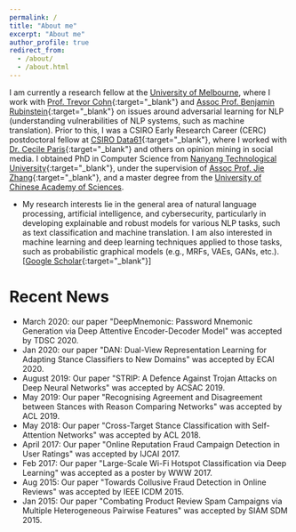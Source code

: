 ```yaml
---
permalink: /
title: "About me"
excerpt: "About me"
author_profile: true
redirect_from: 
  - /about/
  - /about.html
---
```


<!--
<p align="center">
  <img src="https://nuaaxc.github.io/files/changxu.jpg?raw=true" alt="Photo" style="width: 450px;"/> 
</p>
-->
I am currently a research fellow at the [University of Melbourne](https://www.unimelb.edu.au/), where I work with [Prof. Trevor Cohn](https://people.eng.unimelb.edu.au/tcohn/){:target="_blank"} and [Assoc Prof. Benjamin Rubinstein](https://www.bipr.net/){:target="_blank"} on issues around adversarial learning for NLP (understanding vulnerabilities of NLP systems, such as machine translation). Prior to this, I was a CSIRO Early Research Career (CERC) postdoctoral fellow at [CSIRO Data61](https://data61.csiro.au/){:target="_blank"}, where I worked with [Dr. Cecile Paris](https://people.csiro.au/P/C/Cecile-Paris){:target="_blank"} and others on opinion mining in social media. I obtained PhD in Computer Science from [Nanyang Technological University](https://www.ntu.edu.sg/Pages/home.aspx){:target="_blank"}, under the supervision of [Assoc Prof. Jie Zhang](https://www.ntu.edu.sg/home/zhangj/){:target="_blank"}, and a master degree from the [University of Chinese Academy of Sciences](http://english.cas.cn/).

* My research interests lie in the general area of natural language processing, artificial intelligence, and cybersecurity, particularly in developing explainable and robust models for various NLP tasks, such as text classification and machine translation. I am also interested in machine learning and deep learning techniques applied to those tasks, such as probabilistic graphical models (e.g., MRFs, VAEs, GANs, etc.).[[Google Scholar](https://scholar.google.com/citations?user=9ZuvJaAAAAAJ&hl=en){:target="_blank"}]

# Recent News
* March 2020: our paper "DeepMnemonic: Password Mnemonic Generation via Deep Attentive Encoder-Decoder Model" was accepted by TDSC 2020.
* Jan 2020: our paper "DAN: Dual-View Representation Learning for Adapting Stance Classifiers to New Domains" was accepted by ECAI 2020.
* August 2019: Our paper "STRIP: A Defence Against Trojan Attacks on Deep Neural Networks" was accepted by ACSAC 2019.
* May 2019: Our paper "Recognising Agreement and Disagreement between Stances with Reason Comparing Networks" was accepted by ACL 2019.
* May 2018: Our paper "Cross-Target Stance Classification with Self-Attention Networks" was accepted by ACL 2018.
* April 2017: Our paper "Online Reputation Fraud Campaign Detection in User Ratings" was accepted by IJCAI 2017.
* Feb 2017: Our paper "Large-Scale Wi-Fi Hotspot Classification via Deep Learning" was accepted as a poster by WWW 2017.
* Aug 2015: Our paper "Towards Collusive Fraud Detection in Online Reviews" was accepted by IEEE ICDM 2015.
* Jan 2015: Our paper "Combating Product Review Spam Campaigns via Multiple Heterogeneous Pairwise Features" was accepted by SIAM SDM 2015.
